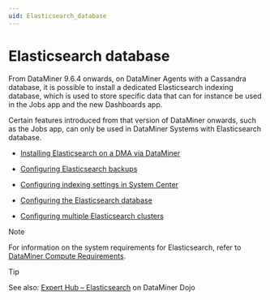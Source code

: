 ```yaml
---
uid: Elasticsearch_database
---
```


# Elasticsearch database

From DataMiner 9.6.4 onwards, on DataMiner Agents with a Cassandra database, it is possible to install a dedicated Elasticsearch indexing database, which is used to store specific data that can for instance be used in the Jobs app and the new Dashboards app.

Certain features introduced from that version of DataMiner onwards, such as the Jobs app, can only be used in DataMiner Systems with Elasticsearch database.

- [Installing Elasticsearch on a DMA via DataMiner](xref:Installing_Elasticsearch_via_DataMiner)

- [Configuring Elasticsearch backups](xref:Configuring_Elasticsearch_backups)

- [Configuring indexing settings in System Center](xref:Configuring_DataMiner_Indexing)

- [Configuring the Elasticsearch database](xref:Configuring_Elasticsearch_Database)

- [Configuring multiple Elasticsearch clusters](xref:Configuring_multiple_Elasticsearch_clusters)

> [!NOTE]
> For information on the system requirements for Elasticsearch, refer to [DataMiner Compute Requirements](https://community.dataminer.services/dataminer-compute-requirements/).

> [!TIP]
> See also: [Expert Hub – Elasticsearch](https://community.dataminer.services/expert-hub-elastic/) on DataMiner Dojo
